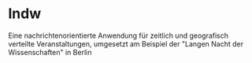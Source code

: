 lndw
====

Eine nachrichtenorientierte Anwendung für zeitlich und geografisch verteilte Veranstaltungen, umgesetzt am Beispiel der "Langen Nacht der Wissenschaften" in Berlin
